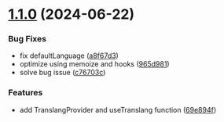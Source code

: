 # [1.1.0](https://github.com/vtjhyn/react-translang/compare/v1.0.0...v1.1.0) (2024-06-22)


### Bug Fixes

* fix defaultLanguage ([a8f67d3](https://github.com/vtjhyn/react-translang/commit/a8f67d330b45f9825067094b7f697db0ed073e3f))
* optimize using memoize and hooks ([965d981](https://github.com/vtjhyn/react-translang/commit/965d98194ddc22578b5dcca135d2a362744e1868))
* solve bug issue ([c76703c](https://github.com/vtjhyn/react-translang/commit/c76703cfe1ad4e33721dfe58988dd91b8af1182b))


### Features

* add TranslangProvider and useTranslang function ([69e894f](https://github.com/vtjhyn/react-translang/commit/69e894fd680be0101dc1aa0d6785b220aeef6359))
